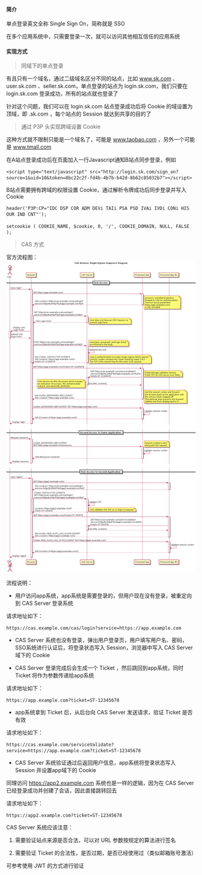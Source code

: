 #### 简介

单点登录英文全称 Single Sign On，简称就是 SSO

在多个应用系统中，只需要登录一次，就可以访问其他相互信任的应用系统

#### 实现方式

> 同域下的单点登录

有且只有一个域名，通过二级域名区分不同的站点，比如 www.sk.com 、user.sk.com 、seller.sk.com，单点登录的站点为 login.sk.com，我们只要在 login.sk.com 登录成功，所有的站点就也登录了

针对这个问题，我们可以在 login.sk.com 站点登录成功后将 Cookie 的域设置为顶域，即 .sk.com ，每个站点的 Session 就达到共享的目的了

> 通过 P3P 头实现跨域设置 Cookie

这种方式就不限制只能是一个域名了，可能是 www.taobao.com ，另外一个可能是 www.tmall.com

在A站点登录成功后在页面加入一行Javascript通知B站点同步登录，例如
```
<script type="text/javascript" src="http://login.sk.com/sign_on?source=1&uid=10&token=8bc22c2f-fd4b-4b7b-b42d-8b62c85032b7"></script>
```

B站点需要拥有跨域的权限设置 Cookie，通过解析令牌成功后同步登录并写入 Cookie

```
header('P3P:CP="IDC DSP COR ADM DEVi TAIi PSA PSD IVAi IVDi CONi HIS OUR IND CNT"');

setcookie ( COOKIE_NAME, $cookie, 0, '/', COOKIE_DOMAIN, NULL, FALSE );
```

> CAS 方式

官方流程图：
![image](../image/php/cas.png)

流程说明：

- 用户访问app系统，app系统是需要登录的，但用户现在没有登录，被重定向到 CAS Server 登录系统

请求地址如下：
```
https://cas.example.com/cas/login?service=https://app.example.com
```

-  CAS Server 系统也没有登录，弹出用户登录页，用户填写用户名、密码，SSO系统进行认证后，将登录状态写入 Session，浏览器中写入 CAS Server 域下的 Cookie

-  CAS Server 登录完成后会生成一个 Ticket ，然后跳回到app系统，同时 Ticket 将作为参数传递给app系统

请求地址如下：
```
https://app.example.com?ticket=ST-12345678
```

- app系统拿到 Ticket 后，从后台向 CAS Server 发送请求，验证 Ticket 是否有效

请求地址如下：
```
https://cas.example.com/serviceValidate?service=https://app.example.com?ticket=ST-12345678
```

-  CAS Server 系统验证通过后返回用户信息，app系统将登录状态写入 Session 并设置app域下的 Cookie


同理访问 https://app2.example.com 系统也是一样的逻辑，因为在 CAS Server 已经登录成功并创建了会话，因此直接跳转回去

请求地址如下：
```
https://app2.example.com?ticket=ST-12345678
```

CAS Server 系统应该注意：

1. 需要验证站点来源是否合法，可以对 URL 参数按规定的算法进行签名

2. 需要验证 Ticket 的合法性，是否过期，是否已经使用过（类似邮箱账号激活）

可参考使用 JWT 的方式进行验证 


